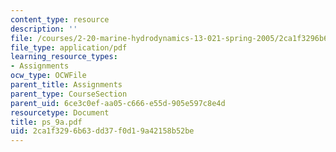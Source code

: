 ```yaml
---
content_type: resource
description: ''
file: /courses/2-20-marine-hydrodynamics-13-021-spring-2005/2ca1f3296b63dd37f0d19a42158b52be_ps_9a.pdf
file_type: application/pdf
learning_resource_types:
- Assignments
ocw_type: OCWFile
parent_title: Assignments
parent_type: CourseSection
parent_uid: 6ce3c0ef-aa05-c666-e55d-905e597c8e4d
resourcetype: Document
title: ps_9a.pdf
uid: 2ca1f329-6b63-dd37-f0d1-9a42158b52be
---
```

